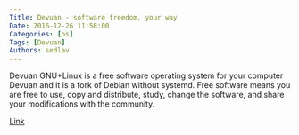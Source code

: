 ```yaml
---
Title: Devuan - software freedom, your way
Date: 2016-12-26 11:58:00
Categories: [os]
Tags: [Devuan]
Authors: sedlav
---
```


Devuan GNU+Linux is a free software operating system for your computer Devuan and it is a fork of Debian without systemd. Free software means you are free to use, copy and distribute, study, change the software, and share your modifications with the community.

[Link](https://devuan.org)
